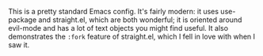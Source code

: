 This is a pretty standard Emacs config. It's fairly modern: it uses use-package and straight.el, which are both wonderful; it is oriented around evil-mode and has a lot of text objects you might find useful. It also demonstrates the `:fork` feature of straight.el, which I fell in love with when I saw it.
